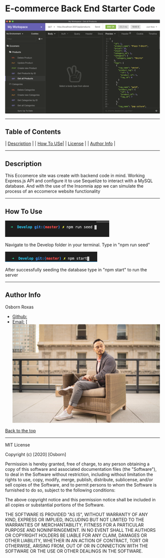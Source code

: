 # E-commerce Back End Starter Code
![ReadMe Image](https://github.com/osbornroxas02/Ecommers-backend/blob/master/mainphoto.png)
 
---

## Table of Contents 

| [Description](#description) |
| [How To USe](#how-to-use)|
| [License](#license) |
| [Author Info](#author-info) |


---

## Description 

This Eccomerce site was create with backend code in mind. Working Express.js API and configure it to use Sequelize to interact with a MySQL database. And with the use of the Insomnia app we can simulate the process of an eccomerce website functionality 

---

## How To Use

![ReadMe Image](https://github.com/osbornroxas02/Ecommers-backend/blob/master/npmseed.png)

 Navigate to the Develop folder in your terminal. Type in "npm run seed"


![ReadMe Image](https://github.com/osbornroxas02/Ecommers-backend/blob/master/npmstart.png)

 After successfully seeding the database type in "npm start" to run the server

---


## Author Info

Osborn Roxas

- [Github:](https://github.com/osbornroxas02/Ecommers-backend)
- [Email:](https://OSBORNROXAS02@GMAIL.COM)
[![ReadMe Image](https://github.com/osbornroxas02/budget-tracker-pwa/blob/main/seated%20%202.JPG)

[Back to the top](#table-of-contents)

---

MIT License

Copyright (c) [2020] [Osborn]

Permission is hereby granted, free of charge, to any person obtaining a copy
of this software and associated documentation files (the "Software"), to deal
in the Software without restriction, including without limitation the rights
to use, copy, modify, merge, publish, distribute, sublicense, and/or sell
copies of the Software, and to permit persons to whom the Software is
furnished to do so, subject to the following conditions:

The above copyright notice and this permission notice shall be included in all
copies or substantial portions of the Software.

THE SOFTWARE IS PROVIDED "AS IS", WITHOUT WARRANTY OF ANY KIND, EXPRESS OR
IMPLIED, INCLUDING BUT NOT LIMITED TO THE WARRANTIES OF MERCHANTABILITY,
FITNESS FOR A PARTICULAR PURPOSE AND NONINFRINGEMENT. IN NO EVENT SHALL THE
AUTHORS OR COPYRIGHT HOLDERS BE LIABLE FOR ANY CLAIM, DAMAGES OR OTHER
LIABILITY, WHETHER IN AN ACTION OF CONTRACT, TORT OR OTHERWISE, ARISING FROM,
OUT OF OR IN CONNECTION WITH THE SOFTWARE OR THE USE OR OTHER DEALINGS IN THE
SOFTWARE.
